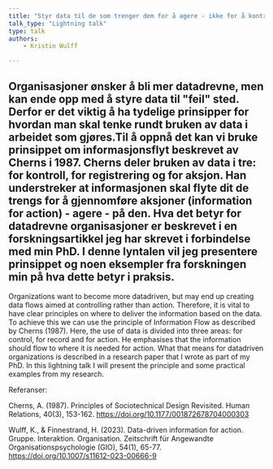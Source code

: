 ```yaml
---
title: "Styr data til de som trenger dem for å agere - ikke for å kontrollere!"
talk_type: "Lightning talk"
type: talk
authors:
    - Kristin Wulff

---
```

Organisasjoner ønsker å bli mer datadrevne, men kan ende opp med å styre data til "feil" sted. Derfor er det viktig å ha tydelige prinsipper for hvordan man skal tenke rundt bruken av data i arbeidet som gjøres.Til å oppnå det kan vi bruke prinsippet om informasjonsflyt beskrevet av Cherns i 1987. Cherns deler bruken av data i tre: for kontroll, for registrering og for aksjon. Han understreker at informasjonen skal flyte dit de trengs for å gjennomføre aksjoner (information for action) - agere - på den. Hva det betyr for datadrevne organisasjoner er beskrevet i en forskningsartikkel jeg har skrevet i forbindelse med min PhD. I denne lyntalen vil jeg presentere prinsippet og noen eksempler fra forskningen min på hva dette betyr i praksis. 
----- 
Organizations want to become more datadriven, but may end up creating data flows aimed at controlling rather than action. Therefore, it is vital to have clear principles on where to deliver the information based on the data. To achieve this we can use the principle of Information Flow as described by Cherns (1987). Here, the use of data is divided into three areas: for control, for record and for action. He emphasises that the information should flow to where it is needed for action. What that means for datadriven organizations is described in a research paper that I wrote as part of my PhD. In this lightning talk I will present the principle and some practical examples from my research. 

Referanser: 

Cherns, A. (1987). Principles of Sociotechnical Design Revisited. Human Relations, 40(3), 153-162. https://doi.org/10.1177/001872678704000303 

Wulff, K., & Finnestrand, H. (2023). Data-driven information for action. Gruppe. Interaktion. Organisation. Zeitschrift für Angewandte Organisationspsychologie (GIO), 54(1), 65-77. https://doi.org/10.1007/s11612-023-00666-9 
